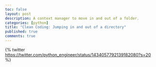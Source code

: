 ```yaml
---
toc: false
layout: post
description: A context manager to move in and out of a folder.
categories: [python]
title: "Clean Coding: Jumping in and out of a directory"
published: true
comments: true
---
```

{% twitter https://twitter.com/python_engineer/status/1434057792139182080?s=20 %}

